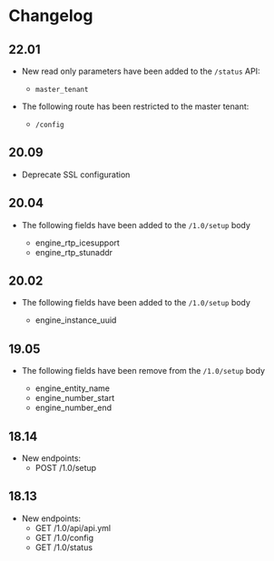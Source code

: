 # Changelog

## 22.01

* New read only parameters have been added to the `/status` API:

  * `master_tenant`

* The following route has been restricted to the master tenant:

  * `/config`

## 20.09

* Deprecate SSL configuration

## 20.04

* The following fields have been added to the `/1.0/setup` body

  - engine_rtp_icesupport
  - engine_rtp_stunaddr


## 20.02

* The following fields have been added to the `/1.0/setup` body

  - engine_instance_uuid


## 19.05

* The following fields have been remove from the `/1.0/setup` body

  - engine_entity_name
  - engine_number_start
  - engine_number_end


## 18.14

* New endpoints:
  - POST /1.0/setup

## 18.13

* New endpoints:
  - GET /1.0/api/api.yml
  - GET /1.0/config
  - GET /1.0/status
